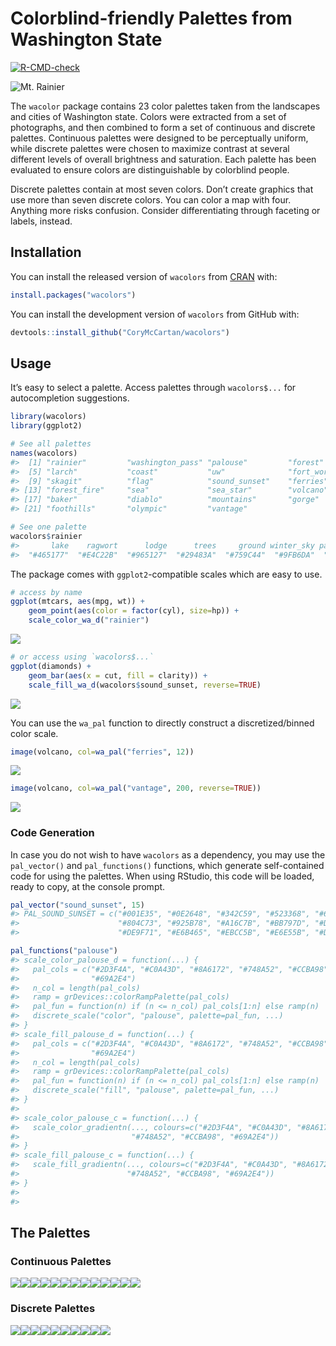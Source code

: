 
<!-- README.md is generated from README.Rmd. Please edit that file -->

# Colorblind-friendly Palettes from Washington State

<!-- badges: start -->

[![R-CMD-check](https://github.com/CoryMcCartan/wacolors/workflows/R-CMD-check/badge.svg)](https://github.com/CoryMcCartan/wacolors/actions)
<!-- badges: end -->

![Mt. Rainier](cover.jpg)

The `wacolor` package contains 23 color palettes taken from the
landscapes and cities of Washington state. Colors were extracted from a
set of photographs, and then combined to form a set of continuous and
discrete palettes. Continuous palettes were designed to be perceptually
uniform, while discrete palettes were chosen to maximize contrast at
several different levels of overall brightness and saturation. Each
palette has been evaluated to ensure colors are distinguishable by
colorblind people.

Discrete palettes contain at most seven colors. Don’t create graphics
that use more than seven discrete colors. You can color a map with four.
Anything more risks confusion. Consider differentiating through faceting
or labels, instead.

## Installation

You can install the released version of `wacolors` from
[CRAN](https://CRAN.R-project.org) with:

``` r
install.packages("wacolors")
```

You can install the development version of `wacolors` from GitHub with:

``` r
devtools::install_github("CoryMcCartan/wacolors")
```

## Usage

It’s easy to select a palette. Access palettes through `wacolors$...`
for autocompletion suggestions.

``` r
library(wacolors)
library(ggplot2)

# See all palettes
names(wacolors)
#>  [1] "rainier"         "washington_pass" "palouse"         "forest"         
#>  [5] "larch"           "coast"           "uw"              "fort_worden"    
#>  [9] "skagit"          "flag"            "sound_sunset"    "ferries"        
#> [13] "forest_fire"     "sea"             "sea_star"        "volcano"        
#> [17] "baker"           "diablo"          "mountains"       "gorge"          
#> [21] "foothills"       "olympic"         "vantage"

# See one palette
wacolors$rainier
#>       lake    ragwort      lodge      trees     ground winter_sky paintbrush 
#>  "#465177"  "#E4C22B"  "#965127"  "#29483A"  "#759C44"  "#9FB6DA"  "#DF3383"
```

The package comes with `ggplot2`-compatible scales which are easy to
use.

``` r
# access by name
ggplot(mtcars, aes(mpg, wt)) +
    geom_point(aes(color = factor(cyl), size=hp)) +
    scale_color_wa_d("rainier")
```

![](man/figures/README-ggplot-1.png)<!-- -->

``` r
# or access using `wacolors$...`
ggplot(diamonds) +
    geom_bar(aes(x = cut, fill = clarity)) +
    scale_fill_wa_d(wacolors$sound_sunset, reverse=TRUE)
```

![](man/figures/README-ggplot-2.png)<!-- -->

You can use the `wa_pal` function to directly construct a
discretized/binned color scale.

``` r
image(volcano, col=wa_pal("ferries", 12))
```

![](man/figures/README-heatmap-1.png)<!-- -->

``` r
image(volcano, col=wa_pal("vantage", 200, reverse=TRUE))
```

![](man/figures/README-heatmap-2.png)<!-- -->

### Code Generation

In case you do not wish to have `wacolors` as a dependency, you may use
the `pal_vector()` and `pal_functions()` functions, which generate
self-contained code for using the palettes. When using RStudio, this
code will be loaded, ready to copy, at the console prompt.

``` r
pal_vector("sound_sunset", 15)
#> PAL_SOUND_SUNSET = c("#001E35", "#0E2648", "#342C59", "#523368", "#6D3D71",
#>                      "#804C73", "#925B78", "#A16C7B", "#BB797D", "#D08B79",
#>                      "#DE9F71", "#E6B465", "#EBCC5B", "#E6E55B", "#DCFF6C")

pal_functions("palouse")
#> scale_color_palouse_d = function(...) {
#>   pal_cols = c("#2D3F4A", "#C0A43D", "#8A6172", "#748A52", "#CCBA98",
#>                "#69A2E4")
#>   n_col = length(pal_cols)
#>   ramp = grDevices::colorRampPalette(pal_cols)
#>   pal_fun = function(n) if (n <= n_col) pal_cols[1:n] else ramp(n)
#>   discrete_scale("color", "palouse", palette=pal_fun, ...)
#> }
#> scale_fill_palouse_d = function(...) {
#>   pal_cols = c("#2D3F4A", "#C0A43D", "#8A6172", "#748A52", "#CCBA98",
#>                "#69A2E4")
#>   n_col = length(pal_cols)
#>   ramp = grDevices::colorRampPalette(pal_cols)
#>   pal_fun = function(n) if (n <= n_col) pal_cols[1:n] else ramp(n)
#>   discrete_scale("fill", "palouse", palette=pal_fun, ...)
#> }
#> 
#> scale_color_palouse_c = function(...) {
#>   scale_color_gradientn(..., colours=c("#2D3F4A", "#C0A43D", "#8A6172",
#>                         "#748A52", "#CCBA98", "#69A2E4"))
#> }
#> scale_fill_palouse_c = function(...) {
#>   scale_fill_gradientn(..., colours=c("#2D3F4A", "#C0A43D", "#8A6172",
#>                        "#748A52", "#CCBA98", "#69A2E4"))
#> }
#> 
#> 
```

## The Palettes

### Continuous Palettes

![](man/figures/README-cont-palettes-1.png)<!-- -->![](man/figures/README-cont-palettes-2.png)<!-- -->![](man/figures/README-cont-palettes-3.png)<!-- -->![](man/figures/README-cont-palettes-4.png)<!-- -->![](man/figures/README-cont-palettes-5.png)<!-- -->![](man/figures/README-cont-palettes-6.png)<!-- -->![](man/figures/README-cont-palettes-7.png)<!-- -->![](man/figures/README-cont-palettes-8.png)<!-- -->![](man/figures/README-cont-palettes-9.png)<!-- -->![](man/figures/README-cont-palettes-10.png)<!-- -->![](man/figures/README-cont-palettes-11.png)<!-- -->![](man/figures/README-cont-palettes-12.png)<!-- -->![](man/figures/README-cont-palettes-13.png)<!-- -->

### Discrete Palettes

![](man/figures/README-disc-palettes-1.png)<!-- -->![](man/figures/README-disc-palettes-2.png)<!-- -->![](man/figures/README-disc-palettes-3.png)<!-- -->![](man/figures/README-disc-palettes-4.png)<!-- -->![](man/figures/README-disc-palettes-5.png)<!-- -->![](man/figures/README-disc-palettes-6.png)<!-- -->![](man/figures/README-disc-palettes-7.png)<!-- -->![](man/figures/README-disc-palettes-8.png)<!-- -->![](man/figures/README-disc-palettes-9.png)<!-- -->![](man/figures/README-disc-palettes-10.png)<!-- -->
